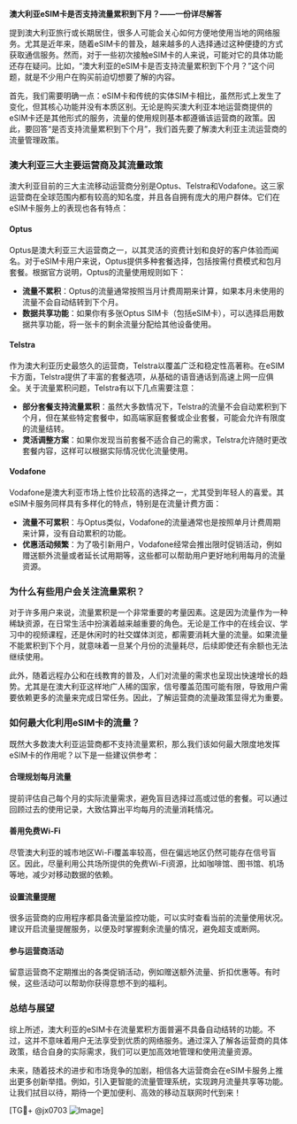**澳大利亚eSIM卡是否支持流量累积到下月？——一份详尽解答**

提到澳大利亚旅行或长期居住，很多人可能会关心如何方便地使用当地的网络服务。尤其是近年来，随着eSIM卡的普及，越来越多的人选择通过这种便捷的方式获取通信服务。然而，对于一些初次接触eSIM卡的人来说，可能对它的具体功能还存在疑问。比如，“澳大利亚的eSIM卡是否支持流量累积到下个月？”这个问题，就是不少用户在购买前迫切想要了解的内容。

首先，我们需要明确一点：eSIM卡和传统的实体SIM卡相比，虽然形式上发生了变化，但其核心功能并没有本质区别。无论是购买澳大利亚本地运营商提供的eSIM卡还是其他形式的服务，流量的使用规则基本都遵循该运营商的政策。因此，要回答“是否支持流量累积到下个月”，我们首先要了解澳大利亚主流运营商的流量管理政策。

### **澳大利亚三大主要运营商及其流量政策**

澳大利亚目前的三大主流移动运营商分别是Optus、Telstra和Vodafone。这三家运营商在全球范围内都有较高的知名度，并且各自拥有庞大的用户群体。它们在eSIM卡服务上的表现也各有特点：

#### **Optus**
Optus是澳大利亚三大运营商之一，以其灵活的资费计划和良好的客户体验而闻名。对于eSIM卡用户来说，Optus提供多种套餐选择，包括按需付费模式和包月套餐。根据官方说明，Optus的流量使用规则如下：
- **流量不累积**：Optus的流量通常按照当月计费周期来计算，如果本月未使用的流量不会自动结转到下个月。
- **数据共享功能**：如果你有多张Optus SIM卡（包括eSIM卡），可以选择启用数据共享功能，将一张卡的剩余流量分配给其他设备使用。

#### **Telstra**
作为澳大利亚历史最悠久的运营商，Telstra以覆盖广泛和稳定性高著称。在eSIM卡方面，Telstra提供了丰富的套餐选项，从基础的语音通话到高速上网一应俱全。关于流量累积问题，Telstra有以下几点需要注意：
- **部分套餐支持流量累积**：虽然大多数情况下，Telstra的流量不会自动累积到下个月，但在某些特定套餐中，如高端家庭套餐或企业套餐，可能会允许有限度的流量结转。
- **灵活调整方案**：如果你发现当前套餐不适合自己的需求，Telstra允许随时更改套餐内容，这样可以根据实际情况优化流量使用。

#### **Vodafone**
Vodafone是澳大利亚市场上性价比较高的选择之一，尤其受到年轻人的喜爱。其eSIM卡服务同样具有多样化的特点，特别是在流量计费方面：
- **流量不可累积**：与Optus类似，Vodafone的流量通常也是按照单月计费周期来计算，没有自动累积的功能。
- **优惠活动频繁**：为了吸引新用户，Vodafone经常会推出限时促销活动，例如赠送额外流量或者延长试用期等，这些都可以帮助用户更好地利用每月的流量资源。

### **为什么有些用户会关注流量累积？**

对于许多用户来说，流量累积是一个非常重要的考量因素。这是因为流量作为一种稀缺资源，在日常生活中扮演着越来越重要的角色。无论是工作中的在线会议、学习中的视频课程，还是休闲时的社交媒体浏览，都需要消耗大量的流量。如果流量不能累积到下个月，就意味着一旦某个月份的流量耗尽，后续即使还有余额也无法继续使用。

此外，随着远程办公和在线教育的普及，人们对流量的需求也呈现出快速增长的趋势。尤其是在澳大利亚这样地广人稀的国家，信号覆盖范围可能有限，导致用户需要依赖更多的流量来完成日常任务。因此，了解运营商的流量政策显得尤为重要。

### **如何最大化利用eSIM卡的流量？**

既然大多数澳大利亚运营商都不支持流量累积，那么我们该如何最大限度地发挥eSIM卡的作用呢？以下是一些建议供参考：

#### **合理规划每月流量**
提前评估自己每个月的实际流量需求，避免盲目选择过高或过低的套餐。可以通过回顾过去的使用记录，大致估算出平均每月的流量消耗情况。

#### **善用免费Wi-Fi**
尽管澳大利亚的城市地区Wi-Fi覆盖率较高，但在偏远地区仍然可能存在信号盲区。因此，尽量利用公共场所提供的免费Wi-Fi资源，比如咖啡馆、图书馆、机场等地，减少对移动数据的依赖。

#### **设置流量提醒**
很多运营商的应用程序都具备流量监控功能，可以实时查看当前的流量使用状况。建议开启流量提醒服务，以便及时掌握剩余流量的情况，避免超支或断网。

#### **参与运营商活动**
留意运营商不定期推出的各类促销活动，例如赠送额外流量、折扣优惠等。有时候，这些活动可以帮助你获得意想不到的福利。

### **总结与展望**

综上所述，澳大利亚的eSIM卡在流量累积方面普遍不具备自动结转的功能。不过，这并不意味着用户无法享受到优质的网络服务。通过深入了解各运营商的具体政策，结合自身的实际需求，我们可以更加高效地管理和使用流量资源。

未来，随着技术的进步和市场竞争的加剧，相信各大运营商会在eSIM卡服务上推出更多创新举措。例如，引入更智能的流量管理系统，实现跨月流量共享等功能。让我们拭目以待，期待一个更加便利、高效的移动互联网时代到来！

[TG💪+ @jx0703 ![Image](https://github.com/user-attachments/assets/dbca1d08-cadb-493c-b0ec-ad6f7a83f270)]